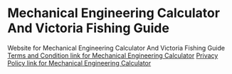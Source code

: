 # Mechanical Engineering Calculator And Victoria Fishing Guide
Website for Mechanical Engineering Calculator And Victoria Fishing Guide
[Terms and Condition link for Mechanical Engineering Calculator](Arditiww1.github.io/DisclaimerWithTermsAndCondition.txt)
[Privacy Policy link for Mechanical Engineering Calculator](Arditiww1.github.io/privacypolicy.txt)
